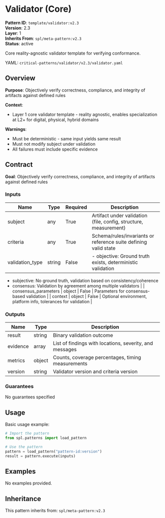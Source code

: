# Validator (Core)

**Pattern ID**: `template/validator:v2.3`  
**Version**: 2.3  
**Layer**: 1  
**Inherits From**: `spl/meta-pattern:v2.3`  
**Status**: active

Core reality-agnostic validator template for verifying conformance.

YAML: `critical-patterns/validator/v2.3/validator.yaml`


## Overview

**Purpose**: Objectively verify correctness, compliance, and integrity of artifacts against defined rules

**Context**: 
- Layer 1 core validator template - reality agnostic, enables specialization at L2+ for digital, physical, hybrid domains

**Warnings**:
- Must be deterministic - same input yields same result
- Must not modify subject under validation
- All failures must include specific evidence


## Contract

**Goal**: Objectively verify correctness, compliance, and integrity of artifacts against defined rules

### Inputs

| Name | Type | Required | Description |
| --- | --- | --- | --- |
| subject | any | True | Artifact under validation (file, config, structure, measurement) |
| criteria | any | True | Schema/rules/invariants or reference suite defining valid state |
| validation_type | string | False | - objective: Ground truth exists, deterministic validation
- subjective: No ground truth, validation based on consistency/coherence
- consensus: Validation by agreement among multiple validators
 |
| consensus_parameters | object | False | Parameters for consensus-based validation |
| context | object | False | Optional environment, platform info, tolerances for validation |

### Outputs

| Name | Type | Description |
| --- | --- | --- |
| result | string | Binary validation outcome |
| evidence | array | List of findings with locations, severity, and messages |
| metrics | object | Counts, coverage percentages, timing measurements |
| version | string | Validator version and criteria version |

### Guarantees

No guarantees specified


## Usage

Basic usage example:

```python
# Import the pattern
from spl.patterns import load_pattern

# Use the pattern
pattern = load_pattern("pattern-id:version")
result = pattern.execute(inputs)
```


## Examples

No examples provided.


## Inheritance

This pattern inherits from: `spl/meta-pattern:v2.3`
